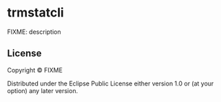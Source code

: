 # trmstatcli

FIXME: description


## License

Copyright ©  FIXME

Distributed under the Eclipse Public License either version 1.0 or (at
your option) any later version.
